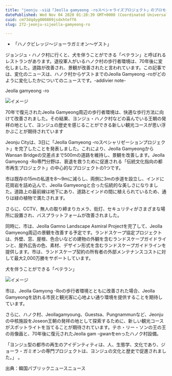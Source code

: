 ```yaml
---
title: "jeonju -siは「Jeolla gamyeong -roスペシャライズプロジェクト」のプロモーションを完了しました"
datePublished: Wed Nov 04 2020 01:28:39 GMT+0000 (Coordinated Universal Time)
cuid: cm73dqdyg000809jsdxhteff6
slug: 272-jeonju-sijeolla-gamyeong-ro

---
```



- 「ハノクビレッジ〜ジョーラガミオン〜ゲスト」

ジョンジュ・ハノク村に行くと、犬を伴うことができる「ベテラン」と呼ばれるレストランがあります。退役軍人がいるハノク村の歩行者環境は、70年後に変化しました。道路が改善され、景観が改善されたと言われています。この記事では、変化のニュースは、ハノク村からゲストまでのJeolla Gamyeong -roがどのように変化したかについてのニュースです。-addivier note-

Jeolla gamyeong -ro

![イメージ](https://cdn.hashnode.com/res/hashnode/image/upload/v1739453546704/c3621c37-1fe1-433b-a42a-e71a9ac9f51a.jpeg)

70年で復元されたJeolla Gamyeong周辺の歩行者環境は、快適な歩行方法に向けて改善されました。その結果、ヨンジュ・ハノク村などの喜んでいる王朝の発祥の地として、ヨンジュの歴史を感じることができる新しい観光コースが思い浮かぶことが期待されています

Jeonju Cityは、3日に「Jeolla Gamyeong -roスペシャリゼーションプロジェクト」を完了したことを発表しました。これにより、Jeolla GamyeongからWansan Bridgeの交差点まで500mの道路を維持し、景観を改善します。Jeolla Gamyeong -Ro専門分野は、衰退を救うために促進される「伝統文化指向の都市再生プロジェクト」の中心的なプロジェクトの1つです。

市は既存の15mの私道を8〜9mに減らし、両側に3mの歩道を設立し、インドに花崗岩を詰め込んで、Jeolla Gamyeongと合った伝統的な美しさになりました。道路上の最前線は地下にあり、道路とインドの間に植えられているため、通りは緑の植物で満たされます。

さらに、CCTV、無人の取り締まりカメラ、街灯、セキュリティがさまざまな場所に設置され、バスプラットフォームが改善されました。

同時に、市は、Jeolla Gamno Landscape Asmiral Projectを完了して、Jeolla Gamyeong周辺の景観を改善する予定です。ランドスケープ協定プロジェクトは、外壁、窓、屋根、色合いなどの建物の外観を含むランドスケープガイドラインと、屋外広告の色、素材、デザイン形式を含むランドスケープガイドラインを提供します。市は、ランドスケープ契約の所有者の外部メンテナンスコストに対して最大2,000万勝をサポートしています。

犬を伴うことができる「ベテラン」

![イメージ](https://cdn.hashnode.com/res/hashnode/image/upload/v1739453548834/dd11009b-440d-43c7-8d58-ee03d0a5e284.jpeg)

市は、Jeolla Gamyong -Roの歩行者環境とともに改善された場合、Jeolla Gamyeongを訪れる市民と観光客に心地よい通り環境を提供することを期待しています。

さらに、ハノク村、Jeollagamyoung、Guestsa、Pungnammunなど、Jeonjuの中核施設をJoseon王朝の発祥の地として探索するために、新しい観光コースがスポットライトを当てることが期待されています。テホ・リー・ソンの王の王の肖像画と、70年後に復元されたJeolla gam -gwanをenったハノク村設備。

「ヨンジュ型の都市の再生のアイデンティティは、人、生態学、文化であり、ジョーラ・ガミオンの専門プロジェクトは、ヨンジュの文化と歴史で促進されました。」 。

出典：韓国パブリックニュースニュース